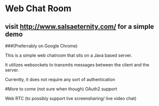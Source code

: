 # Web Chat Room

## visit http://www.salsaeternity.com/ for a simple demo 
###(Preferrably on Google Chrome)

This is a simple web chatroom that sits on a Java based server. 

It utilizes websockets to transmits messages between the client and the server. 

Currently, it does not require any sort of authentication

#More to come (not sure when though)
OAuth2 support

Web RTC (to possibly support live screensharing/ live video chat)

